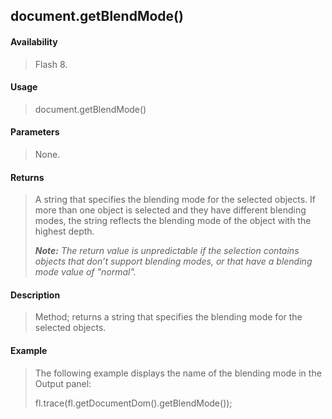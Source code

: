 ## document.getBlendMode()

#### Availability

> Flash 8.

#### Usage

> document.getBlendMode()

#### Parameters

> None.

#### Returns

> A string that specifies the blending mode for the selected objects. If more than one object is selected and they have different blending modes, the string reflects the blending mode of the object with the highest depth.
>
> ***Note:** The return value is unpredictable if the selection contains objects that don’t support blending modes, or that have a blending mode value of "normal".*

#### Description

> Method; returns a string that specifies the blending mode for the selected objects.

#### Example

> The following example displays the name of the blending mode in the Output panel:
>
> fl.trace(fl.getDocumentDom().getBlendMode());
